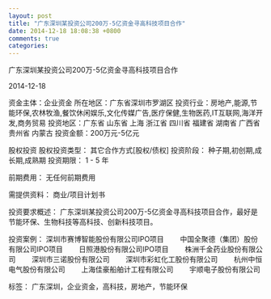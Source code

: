 ```yaml
---
layout: post
title: "广东深圳某投资公司200万-5亿资金寻高科技项目合作"
date: 2014-12-18 18:08:38 +0800
comments: true
categories: 
---
```

广东深圳某投资公司200万-5亿资金寻高科技项目合作



2014-12-18

资金主体：企业资金
所在地区：广东省深圳市罗湖区
投资行业：房地产,能源,节能环保,农林牧渔,餐饮休闲娱乐,文化传媒广告,医疗保健,生物医药,IT互联网,海洋开发,商务贸易
投资地区：广东省 山东省 上海 浙江省 四川省 福建省 湖南省 广西省 贵州省 内蒙古
投资金额：200万元-5亿元

股权投资
股权投资类型：
                            其它合作方式[股权/债权] 
                                                                                投资阶段：
                            种子期,初创期,成长期,成熟期 
                                                                                                                                        投资期限：
                            1 - 5 年

前期费用：
无任何前期费用

需提供资料：
商业/项目计划书

投资要求概述：
广东深圳某投资公司200万-5亿资金寻高科技项目合作，最好是节能环保、生物科技等高科技、创新科技项目。

投资案例：
深圳市赛博智能股份有限公司IPO项目
　　中国全聚德（集团）股份有限公司IPO项目
　　日照港股份有限公司IPO项目
　　株洲千金药业股份有限公司
　　深圳市三诺股份有限公司
　　深圳市彩虹化工股份有限公司
　　杭州中恒电气股份有限公司
　　上海佳豪船舶计工程有限公司
　　宇顺电子股份有限公司

标签：
广东深圳，企业资金，高科技，房地产，节能环保

